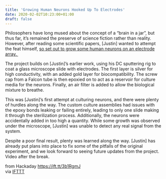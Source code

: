 ```yaml
---
title: 'Growing Human Neurons Hooked Up To Electrodes'
date: 2020-02-02T10:23:00+01:00
draft: false
---
```


Philosophers have long mused about the concept of a “brain in a jar”, but thus far, it’s remained the preserve of science fiction rather than reality. However, after reading some scientific papers, \[Justin\] wanted to attempt the feat himself, [so set out to grow some human neurons on an electrode array. ](https://www.youtube.com/watch?v=V2YDApNRK3g)

The project builds on \[Justin\]’s earlier work, using his DC sputtering rig to coat a glass microscope slide with electrodes. The first layer is silver for high conductivity, with an added gold layer for biocompatibility. The screw cap from a Falcon tube is then epoxied on to act as a reservoir for culture media for the neurons. Finally, an air filter is added to allow the biological mixture to breathe.

This was \[Justin\]’s first attempt at culturing neurons, and there were plenty of hurdles along the way. The custom culture assemblies had issues with the epoxy bonds leaking or failing entirely, leading to only one slide making it through the sterilization process. Additionally, the neurons were accidentally added in too high a quantity. While some growth was observed under the microscope, \[Justin\] was unable to detect any real signal from the system.

Despite a poor final result, plenty was learned along the way. \[Justin\] has already put plans into place to fix some of the pitfalls of the original experiment, and we look forward to seeing future updates from the project. Video after the break.

  
  
from Hackaday https://ift.tt/3b1RgmJ  
via [IFTTT](https://ifttt.com/?ref=da&site=blogger)